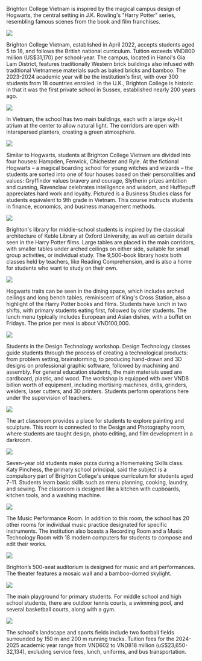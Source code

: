 Brighton College Vietnam is inspired by the magical campus design of Hogwarts, the central setting in J.K. Rowling's "Harry Potter" series, resembling famous scenes from the book and film franchises.

![](https://i1-vnexpress.vnecdn.net/2024/05/12/1-jpg_1715509095-1715509965-1715510455.jpg?w=1200&h=0&q=100&dpr=1&fit=crop&s=OjCbegCRzOSTQf8Z0jiDjQ)

Brighton College Vietnam, established in April 2022, accepts students aged 5 to 18, and follows the British national curriculum.
Tuition exceeds VND800 million (US$31,170) per school-year.
The campus, located in Hanoi's Gia Lam District, features traditionally Western brick buildings also infused with traditional Vietnamese materials such as baked bricks and bamboo.
The 2023-2024 academic year will be the institution's first, with over 300 students from 18 countries enrolled.
In the U.K., Brighton College is historic in that it was the first private school in Sussex, established nearly 200 years ago.

![](https://i1-vnexpress.vnecdn.net/2024/05/12/3-JPG_1715508967-1715510542.jpg?w=1200&h=0&q=100&dpr=1&fit=crop&s=mzWHgXoJXhCXbDFTeXM34Q)

In Vietnam, the school has two main buildings, each with a large sky-lit atrium at the center to allow natural light.
The corridors are open with interspersed planters, creating a green atmosphere.

![](https://i1-vnexpress.vnecdn.net/2024/05/12/6-1715331286-1715510175-1715510456.jpg?w=1200&h=0&q=100&dpr=1&fit=crop&s=Lsl8yuWriwJzuI7yQ51JKg)

Similar to Hogwarts, students at Brighton College Vietnam are divided into four houses: Hampden, Fenwick, Chichester and Ryle.
At the fictional Hogwarts – a magical boarding school for young witches and wizards – the students are sorted into one of four houses based on their personalities and values: Gryffindor values bravery and courage, Slytherin prizes ambition and cunning, Ravenclaw celebrates intelligence and wisdom, and Hufflepuff appreciates hard work and loyalty.
Pictured is a Business Studies class for students equivalent to 9th grade in Vietnam. This course instructs students in finance, economics, and business management methods.

![](https://i1-vnexpress.vnecdn.net/2024/05/12/10-1715331331-1715510332-1715510458.jpg?w=1200&h=0&q=100&dpr=1&fit=crop&s=tNNMXCC0gqA5Afxj1y5UsQ)

Brighton's library for middle-school students is inspired by the classical architecture of Keble Library at Oxford University, as well as certain details seen in the Harry Potter films.
Large tables are placed in the main corridors, with smaller tables under arched ceilings on either side, suitable for small group activities, or individual study.
The 9,500-book library hosts both classes held by teachers, like Reading Comprehension, and is also a home for students who want to study on their own.

![](https://i1-vnexpress.vnecdn.net/2024/05/12/11-1715331338-1715510349-1715510459.jpg?w=1200&h=0&q=100&dpr=1&fit=crop&s=EIWog9ZEtQ03aECofMfMgQ)

Hogwarts traits can be seen in the dining space, which includes arched ceilings and long bench tables, reminiscent of King's Cross Station, also a highlight of the Harry Potter books and films.
Students have lunch in two shifts, with primary students eating first, followed by older students.
The lunch menu typically includes European and Asian dishes, with a buffet on Fridays. The price per meal is about VND100,000.

![](https://i1-vnexpress.vnecdn.net/2024/05/12/7-1715331310-1715510217-1715510457.jpg?w=1200&h=0&q=100&dpr=1&fit=crop&s=OWMS1AxBtsOo56rSkU_3nQ)

Students in the Design Technology workshop. Design Technology classes guide students through the process of creating a technological products: from problem setting, brainstorming, to producing hand-drawn and 3D designs on professional graphic software, followed by machining and assembly.
For general education students, the main materials used are cardboard, plastic, and wood.
The workshop is equipped with over VND8 billion worth of equipment, including mortising machines, drills, grinders, welders, laser cutters, and 3D printers.
Students perform operations here under the supervision of teachers.

![](https://i1-vnexpress.vnecdn.net/2024/05/12/12-1715331466-1715510255-1715510457.jpg?w=1200&h=0&q=100&dpr=1&fit=crop&s=DyNwoPKyZtaaiovY-lhOww)

The art classroom provides a place for students to explore painting and sculpture. This room is connected to the Design and Photography room, where students are taught design, photo editing, and film development in a darkroom.

![](https://i1-vnexpress.vnecdn.net/2024/05/12/4-1715331280-1715510191-1715510456.jpg?w=1200&h=0&q=100&dpr=1&fit=crop&s=6haU1-hoVwyh7IkYsoKoBA)

Seven-year old students make pizza during a Homemaking Skills class.
Katy Pinchess, the primary school principal, said the subject is a compulsory part of Brighton College's unique curriculum for students aged 7-11. Students learn basic skills such as menu planning, cooking, laundry, and sewing.
The classroom is designed like a kitchen with cupboards, kitchen tools, and a washing machine.

![](https://i1-vnexpress.vnecdn.net/2024/05/12/8-1715331319-1715510232-1715510457.jpg?w=1200&h=0&q=100&dpr=1&fit=crop&s=bn4A5vW1_bQl9Zcyp2SiiQ)

The Music Performance Room.
In addition to this room, the school has 20 other rooms for individual music practice designated for specific instruments. The institution also boasts a Recording Room and a Music Technology Room with 18 modern computers for students to compose and edit their works.

![](https://i1-vnexpress.vnecdn.net/2024/05/12/9-1715331325-1715510273-1715510458.jpg?w=1200&h=0&q=100&dpr=1&fit=crop&s=7XYMJ9FUKCh4ZnRlX4u8Sg)

Brighton’s 500-seat auditorium is designed for music and art performances.
The theater features a mosaic wall and a bamboo-domed skylight.

![](https://i1-vnexpress.vnecdn.net/2024/05/12/13-1715331471-1715510369-1715510459.jpg?w=1200&h=0&q=100&dpr=1&fit=crop&s=oVXvVqj6ZMIssyXCtDdxUw)

The main playground for primary students.
For middle school and high school students, there are outdoor tennis courts, a swimming pool, and several basketball courts, along with a gym.

![](https://i1-vnexpress.vnecdn.net/2024/05/12/14-1715331494-1715510388-1715510460.jpg?w=1200&h=0&q=100&dpr=1&fit=crop&s=qMg9XqgY4Tma_3TCN0uLqQ)

The school's landscape and sports fields include two football fields surrounded by 150 m and 200 m running tracks.
Tuition fees for the 2024-2025 academic year range from VND602 to VND818 million (uS$23,650-32,134), excluding service fees, lunch, uniforms, and bus transportation.
